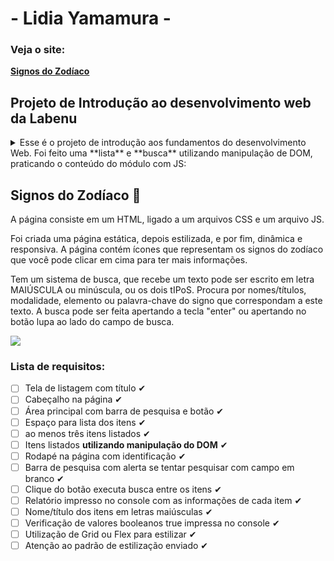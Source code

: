 #  - Lidia Yamamura - 
### Veja o site:
[**Signos do Zodíaco**](https://projeto-intro-web-lidia-yamamura.vercel.app/)
   
## Projeto de Introdução ao desenvolvimento web da Labenu
<details>
<summary>Esse é o projeto de introdução aos fundamentos do desenvolvimento Web. Foi feito uma **lista** e **busca** utilizando manipulação de DOM, praticando o conteúdo do módulo com JS:</summary>
- Variáveis
- Operadores
- Strings
- Arrays
- Objetos
- Condicionais
- Laços
- Funções
- Funções de Array
- HTML e CSS
- Flex e Grid
- DOM e responsividade
 </details>

## Signos do Zodíaco :star2:

A página consiste em um HTML, ligado a um arquivos CSS e um arquivo JS. 

Foi criada uma página estática, depois estilizada, e por fim, dinâmica e responsiva. A página contém ícones que representam os signos do zodíaco que você pode clicar em cima para ter mais informações.

Tem um sistema de busca, que recebe um texto pode ser escrito em letra MAIÚSCULA ou minúscula, ou os dois tIPoS.
Procura por nomes/títulos, modalidade, elemento ou palavra-chave do signo que correspondam a este texto.
A  busca pode ser feita apertando a tecla "enter" ou apertando no botão lupa ao lado do campo de busca.

![](https://github.com/RinoaYK/projeto-intro-web/blob/main/zodiaSite-LidiaY.gif)


### Lista de requisitos:

- [ ]  Tela de listagem com título ✔
- [ ]  Cabeçalho na página ✔
- [ ]  Área principal com barra de pesquisa e botão ✔
- [ ]  Espaço para lista dos itens ✔
- [ ]  ao menos três itens listados ✔
- [ ]  Itens listados **utilizando manipulação do DOM** ✔
- [ ]  Rodapé na página com identificação ✔
- [ ]  Barra de pesquisa com alerta se tentar pesquisar com campo em branco ✔
- [ ]  Clique do botão executa busca entre os itens ✔
- [ ]  Relatório impresso no console com as informações de cada item ✔
- [ ]  Nome/título dos itens em letras maiúsculas ✔
- [ ]  Verificação de valores booleanos true impressa no console ✔
- [ ]  Utilização de Grid ou Flex para estilizar ✔
- [ ]  Atenção ao padrão de estilização enviado ✔
